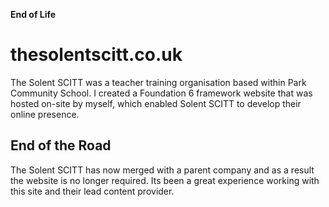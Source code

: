 **End of Life**

# thesolentscitt.co.uk

The Solent SCITT was a teacher training organisation based within Park Community School. I created a Foundation 6 framework website that was hosted on-site by myself, which enabled Solent SCITT to develop their online presence.

## End of the Road

The Solent SCITT has now merged with a parent company and as a result the website is no longer required. Its been a great experience working with this site and their lead content provider.
